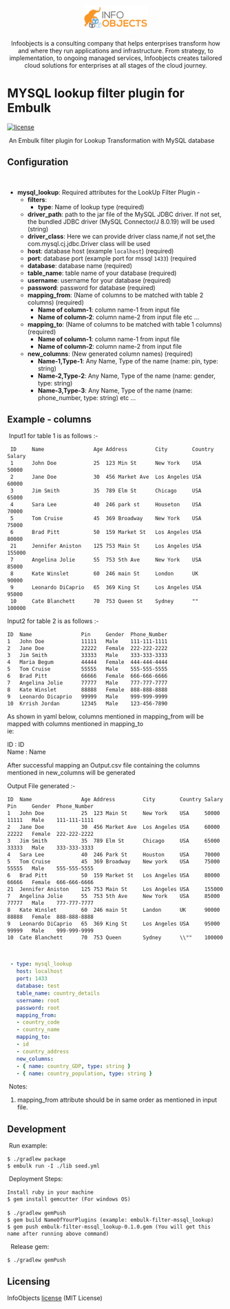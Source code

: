 <p align="center">
  <a href="https://www.infoobjects.com/" target="blank"><img src="screenshots/logo.png" width="150" alt="InfoObjects Logo" /></a>
</p>
<p align="center">Infoobjects is a consulting company that helps enterprises transform how and where they run applications and infrastructure.
From strategy, to implementation, to ongoing managed services, Infoobjects creates tailored cloud solutions for enterprises at all stages of the cloud journey.</p>

# MYSQL lookup filter plugin for Embulk
[![license](https://img.shields.io/badge/license-MIT-blue.svg)](LICENSE)

​
An Embulk filter plugin for Lookup Transformation with MySQL database
​
## Configuration
​
- **mysql_lookup**: Required attributes for the LookUp Filter Plugin -
    - **filters**:
        - **type**: Name of lookup type (required)
    - **driver_path**: path to the jar file of the MySQL JDBC driver. If not set, the bundled JDBC driver (MySQL Connector/J 8.0.19) will be used (string)
    - **driver_class**: Here we can provide driver class name,if not set,the com.mysql.cj.jdbc.Driver class will be used
    - **host**: database host (example `localhost`) (required)
    - **port**: database port (example port for mssql `1433`) (required
    - **database**: database name (required)
    - **table_name**: table name of your database (required)
    - **username**: username for your database (required)
    - **password**: password for database (required)
    - **mapping_from**: (Name of columns to be matched with table 2 columns) (required)
        - **Name of column-1**: column name-1 from input file
        - **Name of column-2**: column name-2 from input file etc ...
    - **mapping_to**:   (Name of columns to be matched with table 1 columns) (required)
        - **Name of column-1**: column name-1 from input file
        - **Name of column-2**: column name-2 from input file
    - **new_columns**:   (New generated column names) (required)
        - **Name-1,Type-1**: Any Name, Type of the name (name: pin, type: string)
        - **Name-2,Type-2**: Any Name, Type of the name (name: gender, type: string)
        - **Name-3,Type-3**: Any Name, Type of the name (name: phone_number, type: string) etc ...
## Example - columns
​
Input1 for table 1 is as follows :-

```
 ID     Name                Age Address         City        Country Salary
 1      John Doe            25  123 Min St      New York    USA     50000
 2      Jane Doe            30  456 Market Ave  Los Angeles USA     60000   
 3      Jim Smith           35  789 Elm St      Chicago     USA     65000
 4      Sara Lee            40  246 park st     Houseton    USA     70000
 5      Tom Cruise          45  369 Broadway    New York    USA     75000
 6      Brad Pitt           50  159 Market St   Los Angeles USA     80000
 21     Jennifer Aniston    125 753 Main St     Los Angeles USA     155000
 7      Angelina Jolie      55  753 5th Ave     New York    USA     85000
 8      Kate Winslet        60  246 main St     London      UK      90000   
 9      Leonardo DiCaprio   65  369 King St     Los Angeles USA     95000
 10     Cate Blanchett      70  753 Queen St    Sydney      ""      100000
```

Input2 for table 2 is as follows :-

```
ID  Name                Pin     Gender  Phone_Number
1   John Doe            11111   Male    111-111-1111
2   Jane Doe            22222   Female  222-222-2222
3   Jim Smith           33333   Male    333-333-3333
4   Maria Begum         44444   Female  444-444-4444
5   Tom Cruise          55555   Male    555-555-5555
6   Brad Pitt           66666   Female  666-666-6666
7   Angelina Jolie      77777   Male    777-777-7777
8   Kate Winslet        88888   Female  888-888-8888
9   Leonardo Dicaprio   99999   Male    999-999-9999
10  Krrish Jordan       12345   Male    123-456-7890
```

As shown in yaml below, columns mentioned in mapping_from will be mapped with columns mentioned in mapping_to      
ie:


ID : ID                      
Name : Name

After successful mapping an Output.csv file containing the columns mentioned in new_columns will be generated

Output File generated :-

```
ID  Name                Age Address         City        Country Salary  Pin     Gender  Phone_Number
1   John Doe            25  123 Main St     New York    USA     50000   11111   Male    111-111-1111
2   Jane Doe            30  456 Market Ave  Los Angeles USA     60000   22222   Female  222-222-2222
3   Jim Smith           35  789 Elm St      Chicago     USA     65000   33333   Male    333-333-3333 
4   Sara Lee            40  246 Park St     Houston     USA     70000   
5   Tom Cruise          45  369 Broadway    New york    USA     75000   55555   Male    555-555-5555
6   Brad Pitt           50  159 Market St   Los Angeles USA     80000   66666   Female  666-666-6666
21  Jennifer Aniston    125 753 Main St     Los Angeles USA     155000
7   Angelina Jolie      55  753 5th Ave     New York    USA     85000   77777   Male    777-777-7777
8   Kate Winslet        60  246 main St     Landon      UK      90000   88888   Female  888-888-8888
9   Leonardo DiCaprio   65  369 King St     Los Angeles USA     95000   99999   Male    999-999-9999
10  Cate Blanchett      70  753 Queen       Sydney      \\""    100000   
```
​
​
​
```yaml
 - type: mysql_lookup
   host: localhost
   port: 1433
   database: test
   table_name: country_details
   username: root
   password: root
   mapping_from:
   - country_code
   - country_name
   mapping_to:
   - id
   - country_address
   new_columns:
   - { name: country_GDP, type: string }
   - { name: country_population, type: string }
```
​
Notes:
1. mapping_from attribute should be in same order as mentioned in input file.
   ​
## Development
​
Run example:
​
```
$ ./gradlew package
$ embulk run -I ./lib seed.yml
```
​
Deployment Steps:
​
```
Install ruby in your machine
$ gem install gemcutter (For windows OS)
​
$ ./gradlew gemPush
$ gem build NameOfYourPlugins (example: embulk-filter-mssql_lookup)
$ gem push embulk-filter-mssql_lookup-0.1.0.gem (You will get this name after running above command)
```
​
​
Release gem:
​
```
$ ./gradlew gemPush
```
## Licensing

InfoObjects [license](LICENSE) (MIT License)